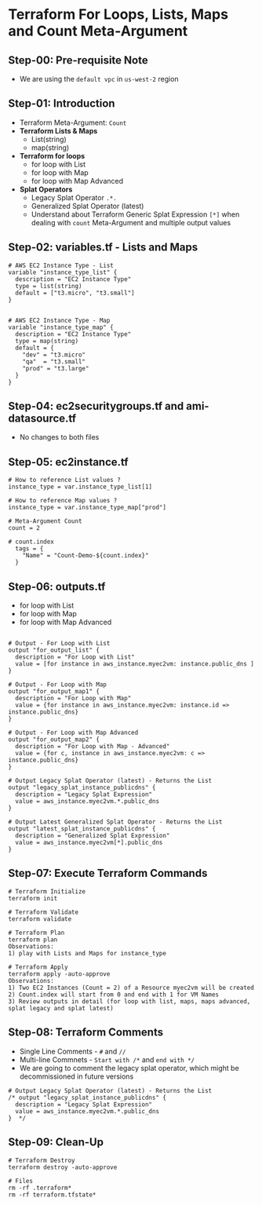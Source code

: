 # Terraform For Loops, Lists, Maps and Count Meta-Argument

## Step-00: Pre-requisite Note
- We are using the `default vpc` in `us-west-2` region

## Step-01: Introduction
- Terraform Meta-Argument: `Count`
- **Terraform Lists & Maps**
  - List(string)
  - map(string)
- **Terraform for loops**
  - for loop with List
  - for loop with Map
  - for loop with Map Advanced
- **Splat Operators**
  - Legacy Splat Operator `.*.`
  - Generalized Splat Operator (latest)
  - Understand about Terraform Generic Splat Expression `[*]` when dealing with `count` Meta-Argument and multiple output values



## Step-02: variables.tf - Lists and Maps
```t
# AWS EC2 Instance Type - List
variable "instance_type_list" {
  description = "EC2 Instance Type"
  type = list(string)
  default = ["t3.micro", "t3.small"]
}


# AWS EC2 Instance Type - Map
variable "instance_type_map" {
  description = "EC2 Instance Type"
  type = map(string)
  default = {
    "dev" = "t3.micro"
    "qa"  = "t3.small"
    "prod" = "t3.large"
  }
}
```

## Step-04: ec2securitygroups.tf and ami-datasource.tf
- No changes to both files

## Step-05: ec2instance.tf
```t
# How to reference List values ?
instance_type = var.instance_type_list[1]

# How to reference Map values ?
instance_type = var.instance_type_map["prod"]

# Meta-Argument Count
count = 2

# count.index
  tags = {
    "Name" = "Count-Demo-${count.index}"
  }
```

## Step-06: outputs.tf
- for loop with List
- for loop with Map
- for loop with Map Advanced
```t

# Output - For Loop with List
output "for_output_list" {
  description = "For Loop with List"
  value = [for instance in aws_instance.myec2vm: instance.public_dns ]
}

# Output - For Loop with Map
output "for_output_map1" {
  description = "For Loop with Map"
  value = {for instance in aws_instance.myec2vm: instance.id => instance.public_dns}
}

# Output - For Loop with Map Advanced
output "for_output_map2" {
  description = "For Loop with Map - Advanced"
  value = {for c, instance in aws_instance.myec2vm: c => instance.public_dns}
}

# Output Legacy Splat Operator (latest) - Returns the List
output "legacy_splat_instance_publicdns" {
  description = "Legacy Splat Expression"
  value = aws_instance.myec2vm.*.public_dns
}  

# Output Latest Generalized Splat Operator - Returns the List
output "latest_splat_instance_publicdns" {
  description = "Generalized Splat Expression"
  value = aws_instance.myec2vm[*].public_dns
}
```

## Step-07: Execute Terraform Commands
```t
# Terraform Initialize
terraform init

# Terraform Validate
terraform validate

# Terraform Plan
terraform plan
Observations:
1) play with Lists and Maps for instance_type

# Terraform Apply
terraform apply -auto-approve
Observations:
1) Two EC2 Instances (Count = 2) of a Resource myec2vm will be created
2) Count.index will start from 0 and end with 1 for VM Names
3) Review outputs in detail (for loop with list, maps, maps advanced, splat legacy and splat latest)
```

## Step-08: Terraform Comments
- Single Line Comments - `#` and `//`
- Multi-line Commnets - `Start with /*` and `end with */`
- We are going to comment the legacy splat operator, which might be decommissioned in future versions
```t
# Output Legacy Splat Operator (latest) - Returns the List
/* output "legacy_splat_instance_publicdns" {
  description = "Legacy Splat Expression"
  value = aws_instance.myec2vm.*.public_dns
}  */
```

## Step-09: Clean-Up
```t
# Terraform Destroy
terraform destroy -auto-approve

# Files
rm -rf .terraform*
rm -rf terraform.tfstate*
```